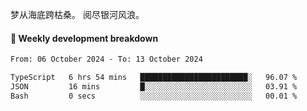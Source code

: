 梦从海底跨枯桑。
阅尽银河风浪。


#### 📝 Weekly development breakdown

<!--START_SECTION:waka-->

```txt
From: 06 October 2024 - To: 13 October 2024

TypeScript   6 hrs 54 mins   ████████████████████████░   96.07 %
JSON         16 mins         █░░░░░░░░░░░░░░░░░░░░░░░░   03.91 %
Bash         0 secs          ░░░░░░░░░░░░░░░░░░░░░░░░░   00.01 %
```

<!--END_SECTION:waka-->



